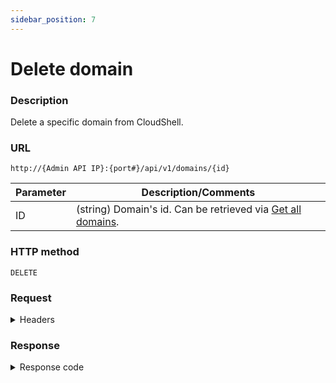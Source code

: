 ```yaml
---
sidebar_position: 7
---
```


# Delete domain

### Description

Delete a specific domain from CloudShell.

### URL 

`http://{Admin API IP}:{port#}/api/v1/domains/{id}`

| Parameter | Description/Comments |
| --- | --- |
| ID | (string) Domain's id. Can be retrieved via [Get all domains](./get-all-domains.md).|

### HTTP method

`DELETE`

### Request

<details>
<summary>Headers</summary>


Example header format:

`Authorization: Basic <authorization token returned from the login method>`

`Content-Type: application/json`

</details>

### Response

<details>
<summary>Response code</summary>

```javascript
200 OK
```
</details>